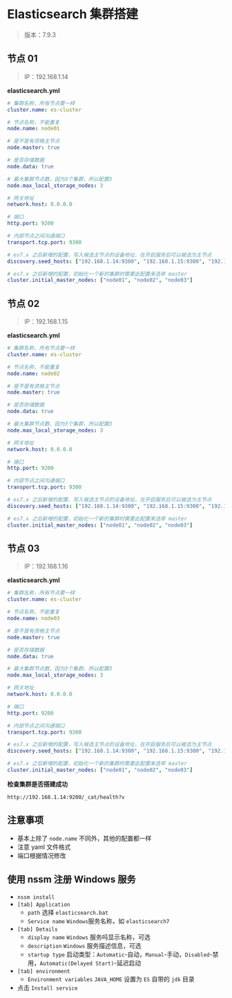 # Elasticsearch 集群搭建

> 版本：7.9.3

## 节点 01

> IP：192.168.1.14

**elasticsearch.yml**

```yaml
# 集群名称，所有节点要一样
cluster.name: es-cluster

# 节点名称，不能重复
node.name: node01

# 是不是有资格主节点
node.master: true

# 是否存储数据
node.data: true

# 最大集群节点数，因为3个集群，所以配置3
node.max_local_storage_nodes: 3

# 网关地址
network.host: 0.0.0.0

# 端口
http.port: 9200

# 内部节点之间沟通端口
transport.tcp.port: 9300

# es7.x 之后新增的配置，写入候选主节点的设备地址，在开启服务后可以被选为主节点
discovery.seed_hosts: ["192.168.1.14:9300", "192.168.1.15:9300", "192.168.1.16:9300"]

# es7.x 之后新增的配置，初始化一个新的集群时需要此配置来选举 master
cluster.initial_master_nodes: ["node01", "node02", "node03"]

```



## 节点 02

>IP：192.168.1.15

**elasticsearch.yml**

```yaml
# 集群名称，所有节点要一样
cluster.name: es-cluster

# 节点名称，不能重复
node.name: node02

# 是不是有资格主节点
node.master: true

# 是否存储数据
node.data: true

# 最大集群节点数，因为3个集群，所以配置3
node.max_local_storage_nodes: 3

# 网关地址
network.host: 0.0.0.0

# 端口
http.port: 9200

# 内部节点之间沟通端口
transport.tcp.port: 9300

# es7.x 之后新增的配置，写入候选主节点的设备地址，在开启服务后可以被选为主节点
discovery.seed_hosts: ["192.168.1.14:9300", "192.168.1.15:9300", "192.168.1.16:9300"]

# es7.x 之后新增的配置，初始化一个新的集群时需要此配置来选举 master
cluster.initial_master_nodes: ["node01", "node02", "node03"]

```



## 节点 03

> IP：192.168.1.16

**elasticsearch.yml**

```yaml
# 集群名称，所有节点要一样
cluster.name: es-cluster

# 节点名称，不能重复
node.name: node03

# 是不是有资格主节点
node.master: true

# 是否存储数据
node.data: true

# 最大集群节点数，因为3个集群，所以配置3
node.max_local_storage_nodes: 3

# 网关地址
network.host: 0.0.0.0

# 端口
http.port: 9200

# 内部节点之间沟通端口
transport.tcp.port: 9300

# es7.x 之后新增的配置，写入候选主节点的设备地址，在开启服务后可以被选为主节点
discovery.seed_hosts: ["192.168.1.14:9300", "192.168.1.15:9300", "192.168.1.16:9300"]

# es7.x 之后新增的配置，初始化一个新的集群时需要此配置来选举 master
cluster.initial_master_nodes: ["node01", "node02", "node03"]

```



**检查集群是否搭建成功**

```
http://192.168.1.14:9200/_cat/health?v
```



## 注意事项

- 基本上除了 `node.name` 不同外，其他的配置都一样
- 注意 yaml 文件格式
- 端口根据情况修改

## 使用 nssm 注册 Windows 服务

- `nssm install`
- `[tab] Application` 
  - `path` 选择 `elasticsearch.bat`
  - `Service name`  `Windows`服务名称，如 `elasticsearch7`
- `[tab] Details`
  - `display name` `Windows` 服务吗显示名称，可选
  - `description` `Windows` 服务描述信息，可选
  - `startup type` 启动类型：`Automatic`-自动，`Manual`-手动，`Disabled`-禁用，`Automatic(Delayed Start)`-延迟启动
- `[tab] environment`
  - `Environment variables` `JAVA_HOME` 设置为 `ES` 自带的 `jdk` 目录
- 点击 `Install service`

